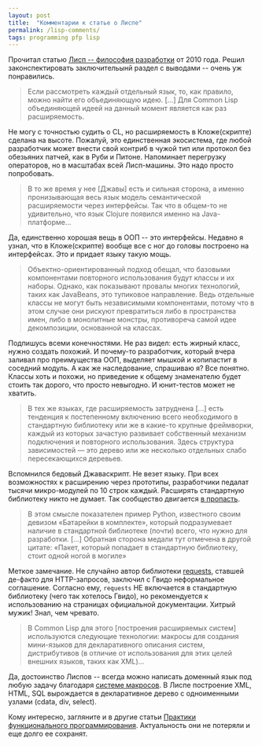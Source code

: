 ```yaml
---
layout: post
title:  "Комментарии к статье о Лиспе"
permalink: /lisp-comments/
tags: programming pfp lisp
---
```


[article-url]: http://fprog.ru/2010/issue5/vsevolod-dyomkin-lisp-philosophy/

Прочитал статью [Лисп -- философия разработки][article-url] от 2010 года. Решил
законспектировать заключительынй раздел с выводами -- очень уж понравились.

> Если рассмотреть каждый отдельный язык, то, как правило, можно найти его
> объединяющую идею. [...] Для Common Lisp объединяющей идеей на данный момент
> является как раз расширяемость.

Не могу с точностью судить о CL, но расширяемость в Кложе(скрипте) сделана на
высоте. Пожалуй, это единственная экосистема, где любой разработчик может внести
свой контриб в чужой тип или протокол без обезьяних патчей, как в Руби и
Питоне. Напоминает перегрузку операторов, но в масштабах всей Лисп-машины. Это
надо просто попробовать.

> В то же время у нее [Джавы] есть и сильная сторона, а именно пронизывающая
> весь язык модель семантической расширяемости через интерфейсы. Так что в
> общем-то не удивительно, что язык Clojure появился именно на Java-платформе...

Да, единственно хорошая вещь в ООП -- это интерфейсы. Недавно я узнал, что в
Кложе(скрипте) вообще все с ног до головы построено на интерфейсах. Это и
придает языку такую мощь.

> Объектно-ориентированный подход обещал, что базовыми компонентами повторного
> использования будут классы и их наборы. Однако, как показывают провалы многих
> технологий, таких как JavaBeans, это тупиковое направление. Ведь отдельные
> классы не могут быть независимыми компонентами, потому что в этом случае они
> рискуют превратиться либо в пространства имен, либо в монолитные монстры,
> противореча самой идее декомпозиции, основанной на классах.

Подпишусь всеми конечностями. Не раз видел: есть жирный класс, нужно создать
похожий. И почему-то разработчик, который вчера заливал про преимущества ООП,
выделяет мышкой и копипастит в соседний модуль. А как же наследование, спрашиваю
я? Все понятно. Классы хоть и похожи, но приведение к общему знаменателю будет
стоить так дорого, что просто невыгодно. И юнит-тестов может не хватить.

> В тех же языках, где расширяемость затруднена [...] есть тенденция к
> постепенному включению всего необходимого в стандартную библиотеку или же в
> какие-то крупные фреймворки, каждый из которых зачастую развивает собственный
> механизм подключения и повторного использования. Здесь структура зависимостей
> — это дерево или же несколько отдельных слабо пересекающихся деревьев.

Вспомнился бедовый Джаваскрипт. Не везет языку. При всех возможностях к
расширению через прототипы, разработчики педалат тысячи микро-модулей по 10
строк каждый. Расширять стандартную библиотеку никто не думает. Так сообщество
двигается [в пропасть](/npm).

> В этом смысле показателен пример Python, известного своим девизом «Батарейки в
> комплекте», который подразумевает наличие в стандартной библиотеке (почти)
> всего, что нужно для разработки. [...] Обратная сторона медали тут отмечена в
> другой цитате: «Пакет, который попадает в стандартную библиотеку, стоит одной
> ногой в могиле»

Меткое замечание. Не случайно автор библиотеки
[requests](http://docs.python-requests.org/en/master/), ставшей де-факто для
HTTP-запросов, заключил с Гвидо неформальное соглашение. Согласно ему,
`requests` НЕ включается в стандартную библиотеку (чего так хотелось Гвидо), но
рекомендуется к использованию на страницах официальной документации. Хитрый
мужик! Знал, чем чревато.

> В Common Lisp для этого [построения расширяемых систем] используются следующие
> технологии: макросы для создания мини-языков для декларативного описания
> систем, дистрибутивов (в отличие от использования для этих целей внешних
> языков, таких как XML)...

Да, достоинство Лиспов -- всегда можно написать доменный язык под любую задачу
благодаря [системе макросов](/code-data). В Лиспе построение XML, HTML, SQL
вырождается в декларативное дерево с одноименными узлами (cdata, div, select).

Кому интересно, загляните и в другие статьи
[Практики функционального программирования](http://fprog.ru/). Актуальность они
не потеряли и еще долго ее сохранят.
